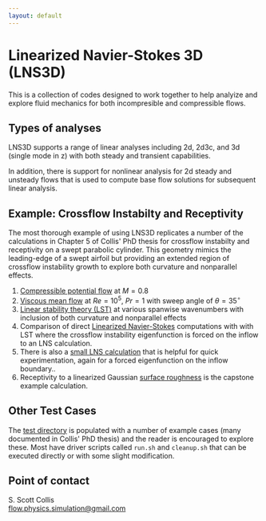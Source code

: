 ```yaml
---
layout: default
---
```


# Linearized Navier-Stokes 3D (LNS3D)

This is a collection of codes designed to work together to help analyize 
and explore fluid mechanics for both incompresible and compressible flows.

## Types of analyses

LNS3D supports a range of linear analyses including 2d, 2d3c, and 3d 
(single mode in z) with both steady and transient capabilities. 

In addition, there is support for nonlinear analysis for 2d steady and 
unsteady flows that is used to compute base flow solutions for subsequent 
linear analysis. 

## Example: Crossflow Instabilty and Receptivity

The most thorough example of using LNS3D replicates a number of the 
calculations in Chapter 5 of Collis' PhD thesis for crossflow instabilty
and receptivity on a swept parabolic cylinder.  This geometry mimics the
leading-edge of a swept airfoil but providing an extended region of crossflow
instability growth to explore both curvature and nonparallel effects.
  1. [Compressible potential flow](https://github.com/sscollis/lns3d/blob/master/test/pcyl/sweep=35/M=0.8/README.md) at $M=0.8$
  2. [Viscous mean flow](https://github.com/sscollis/lns3d/blob/master/test/pcyl/sweep=35/M=0.8/Re=1e5/README.md) at $Re=10^5$, $Pr=1$ with sweep angle of $\theta=35^\circ$
  3. [Linear stability theory (LST)](https://github.com/sscollis/lns3d/blob/master/test/pcyl/sweep=35/M=0.8/Re=1e5/lst/README.md) at various spanwise wavenumbers with inclusion of both curvature and nonparallel effects 
  5. Comparison of direct [Linearized Navier-Stokes](https://github.com/sscollis/lns3d/blob/master/test/pcyl/sweep=35/M=0.8/Re=1e5/lns/README.md) computations with with LST where the crossflow instability eigenfunction is forced on the 
inflow to an LNS calculation.
  6. There is also a [small LNS calculation](https://github.com/sscollis/lns3d/blob/master/test/pcyl/sweep=35/M=0.8/Re=1e5/short/README.md) that is helpful
for quick experimentation, again for a forced eigenfunction on the inflow
boundary..
  7. Receptivity to a linearized Gaussian [surface roughness](https://github.com/sscollis/lns3d/blob/master/test/pcyl/sweep=35/M=0.8/Re=1e5/recep/README.md) 
is the capstone example calculation.

## Other Test Cases

The [test directory](https://github.com/sscollis/lns3d/blob/master/test) is
populated with a number of example cases (many documented in Collis' PhD
thesis) and the reader is encouraged to explore these.  Most have driver
scripts called `run.sh` and `cleanup.sh` that can be executed directly or 
with some slight modification.

## Point of contact

S. Scott Collis\
flow.physics.simulation@gmail.com
